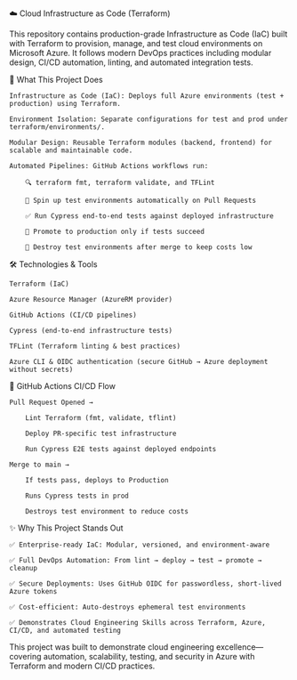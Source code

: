 ☁️ Cloud Infrastructure as Code (Terraform)

This repository contains production-grade Infrastructure as Code (IaC) built with Terraform to provision, manage, and test cloud environments on Microsoft Azure. It follows modern DevOps practices including modular design, CI/CD automation, linting, and automated integration tests.

🚀 What This Project Does

    Infrastructure as Code (IaC): Deploys full Azure environments (test + production) using Terraform.

    Environment Isolation: Separate configurations for test and prod under terraform/environments/.

    Modular Design: Reusable Terraform modules (backend, frontend) for scalable and maintainable code.

    Automated Pipelines: GitHub Actions workflows run:

        🔍 terraform fmt, terraform validate, and TFLint

        🧪 Spin up test environments automatically on Pull Requests

        ✅ Run Cypress end-to-end tests against deployed infrastructure

        🚀 Promote to production only if tests succeed

        🧹 Destroy test environments after merge to keep costs low

🛠️ Technologies & Tools

    Terraform (IaC)

    Azure Resource Manager (AzureRM provider)

    GitHub Actions (CI/CD pipelines)

    Cypress (end-to-end infrastructure tests)

    TFLint (Terraform linting & best practices)

    Azure CLI & OIDC authentication (secure GitHub → Azure deployment without secrets)

🔄 GitHub Actions CI/CD Flow

    Pull Request Opened →

        Lint Terraform (fmt, validate, tflint)

        Deploy PR-specific test infrastructure

        Run Cypress E2E tests against deployed endpoints

    Merge to main →

        If tests pass, deploys to Production

        Runs Cypress tests in prod

        Destroys test environment to reduce costs

✨ Why This Project Stands Out

    ✅ Enterprise-ready IaC: Modular, versioned, and environment-aware

    ✅ Full DevOps Automation: From lint → deploy → test → promote → cleanup

    ✅ Secure Deployments: Uses GitHub OIDC for passwordless, short-lived Azure tokens

    ✅ Cost-efficient: Auto-destroys ephemeral test environments

    ✅ Demonstrates Cloud Engineering Skills across Terraform, Azure, CI/CD, and automated testing

This project was built to demonstrate cloud engineering excellence—covering automation, scalability, testing, and security in Azure with Terraform and modern CI/CD practices.